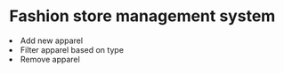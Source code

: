 <h1>Fashion store management system</h1>
<li>Add new apparel</li>
<li>Filter apparel based on type</li>
<li>Remove apparel</li>
<br/>
